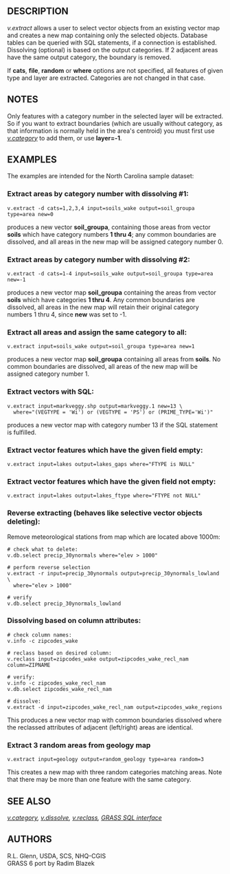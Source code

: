 ## DESCRIPTION

*v.extract* allows a user to select vector objects from an existing
vector map and creates a new map containing only the selected objects.
Database tables can be queried with SQL statements, if a connection is
established. Dissolving (optional) is based on the output categories. If
2 adjacent areas have the same output category, the boundary is removed.

If **cats**, **file**, **random** or **where** options are not
specified, all features of given type and layer are extracted.
Categories are not changed in that case.

## NOTES

Only features with a category number in the selected layer will be
extracted. So if you want to extract boundaries (which are usually
without category, as that information is normally held in the area's
centroid) you must first use *[v.category](v.category.md)* to add them,
or use **layer=-1**.

## EXAMPLES

The examples are intended for the North Carolina sample dataset:

### Extract areas by category number with dissolving \#1:

```shell
v.extract -d cats=1,2,3,4 input=soils_wake output=soil_groupa type=area new=0
```

produces a new vector **soil_groupa**, containing those areas from
vector **soils** which have category numbers **1 thru 4**; any common
boundaries are dissolved, and all areas in the new map will be assigned
category number 0.

### Extract areas by category number with dissolving \#2:

```shell
v.extract -d cats=1-4 input=soils_wake output=soil_groupa type=area new=-1
```

produces a new vector map **soil_groupa** containing the areas from
vector **soils** which have categories **1 thru 4**. Any common
boundaries are dissolved, all areas in the new map will retain their
original category numbers 1 thru 4, since **new** was set to -1.

### Extract all areas and assign the same category to all:

```shell
v.extract input=soils_wake output=soil_groupa type=area new=1
```

produces a new vector map **soil_groupa** containing all areas from
**soils**. No common boundaries are dissolved, all areas of the new map
will be assigned category number 1.

### Extract vectors with SQL:

```shell
v.extract input=markveggy.shp output=markveggy.1 new=13 \
  where="(VEGTYPE = 'Wi') or (VEGTYPE = 'PS') or (PRIME_TYPE='Wi')"
```

produces a new vector map with category number 13 if the SQL statement
is fulfilled.

### Extract vector features which have the given field empty:

```shell
v.extract input=lakes output=lakes_gaps where="FTYPE is NULL"
```

### Extract vector features which have the given field not empty:

```shell
v.extract input=lakes output=lakes_ftype where="FTYPE not NULL"
```

### Reverse extracting (behaves like selective vector objects deleting):

Remove meteorological stations from map which are located above 1000m:

```shell
# check what to delete:
v.db.select precip_30ynormals where="elev > 1000"

# perform reverse selection
v.extract -r input=precip_30ynormals output=precip_30ynormals_lowland \
  where="elev > 1000"

# verify
v.db.select precip_30ynormals_lowland
```

### Dissolving based on column attributes:

```shell
# check column names:
v.info -c zipcodes_wake

# reclass based on desired column:
v.reclass input=zipcodes_wake output=zipcodes_wake_recl_nam column=ZIPNAME

# verify:
v.info -c zipcodes_wake_recl_nam
v.db.select zipcodes_wake_recl_nam

# dissolve:
v.extract -d input=zipcodes_wake_recl_nam output=zipcodes_wake_regions
```

This produces a new vector map with common boundaries dissolved where
the reclassed attributes of adjacent (left/right) areas are identical.

### Extract 3 random areas from geology map

```shell
v.extract input=geology output=random_geology type=area random=3
```

This creates a new map with three random categories matching areas. Note
that there may be more than one feature with the same category.

## SEE ALSO

*[v.category](v.category.md), [v.dissolve](v.dissolve.md),
[v.reclass](v.reclass.md), [GRASS SQL interface](sql.md)*

## AUTHORS

R.L. Glenn, USDA, SCS, NHQ-CGIS  
GRASS 6 port by Radim Blazek
